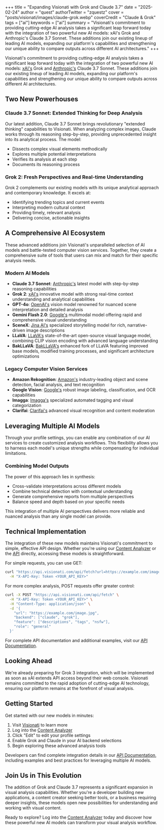 +++
title = "Expanding Visionati with Grok and Claude 3.7"
date = "2025-02-24"
author = "quest"
authorTwitter = "zquestz"
cover = "posts/visionati/images/claude-grok.webp"
coverCredit = "Claude & Grok"
tags = ["ai"]
keywords = ["ai"]
summary = "Visionati's commitment to providing cutting-edge AI analysis takes a significant leap forward today with the integration of two powerful new AI models: xAI's Grok and Anthropic's Claude 3.7 Sonnet. These additions join our existing lineup of leading AI models, expanding our platform's capabilities and strengthening our unique ability to compare outputs across different AI architectures."
+++

Visionati's commitment to providing cutting-edge AI analysis takes a significant leap forward today with the integration of two powerful new AI models: [xAI's](https://x.ai) Grok and [Anthropic's](https://anthropic.com) Claude 3.7 Sonnet. These additions join our existing lineup of leading AI models, expanding our platform's capabilities and strengthening our unique ability to compare outputs across different AI architectures.

## Two New Powerhouses

### Claude 3.7 Sonnet: Extended Thinking for Deep Analysis

Our latest addition, Claude 3.7 Sonnet brings revolutionary "extended thinking" capabilities to Visionati. When analyzing complex images, Claude works through its reasoning step-by-step, providing unprecedented insight into its analytical process. The model:

- Dissects complex visual elements methodically
- Explores multiple potential interpretations
- Verifies its analysis at each step
- Documents its reasoning process

### Grok 2: Fresh Perspectives and Real-time Understanding

Grok 2 complements our existing models with its unique analytical approach and contemporary knowledge. It excels at:

- Identifying trending topics and current events
- Interpreting modern cultural context
- Providing timely, relevant analysis
- Delivering concise, actionable insights

## A Comprehensive AI Ecosystem

These advanced additions join Visionati's unparalleled selection of AI models and battle-tested computer vision services. Together, they create a comprehensive suite of tools that users can mix and match for their specific analysis needs.

### Modern AI Models

- **Claude 3.7 Sonnet**: [Anthropic's](https://anthropic.com) latest model with step-by-step reasoning capabilities
- **Grok 2**: [xAI's](https://x.ai) innovative model with strong real-time context understanding and analytical capabilities
- **GPT-4o**: [OpenAI's](https://openai.com) vision model renowned for nuanced scene interpretation and detailed analysis
- **Gemini Flash 2.0**: [Google's](https://deepmind.google/technologies/gemini/) multimodal model offering rapid and comprehensive visual understanding
- **SceneX**: [Jina AI's](https://scenex.jina.ai) specialized storytelling model for rich, narrative-driven image descriptions
- **LLaVA**: [LLaVA's](https://llava-vl.github.io) state-of-the-art open-source visual language model, combining CLIP vision encoding with advanced language understanding
- **BakLLaVA**: [BakLLaVA's](https://github.com/SkunkworksAI/BakLLaVA) enhanced fork of LLaVA featuring improved base models, modified training processes, and significant architecture optimizations

### Legacy Computer Vision Services

- **Amazon Rekognition**: [Amazon's](https://aws.amazon.com/rekognition/) industry-leading object and scene detection, facial analysis, and text recognition
- **Google Vision**: [Google's](https://cloud.google.com/vision) robust image labeling, classification, and OCR capabilities
- **Imagga**: [Imagga's](https://imagga.com/) specialized automated tagging and visual categorization
- **Clarifai**: [Clarifai's](https://www.clarifai.com/) advanced visual recognition and content moderation

## Leveraging Multiple AI Models

Through your profile settings, you can enable any combination of our AI services to create customized analysis workflows. This flexibility allows you to harness each model's unique strengths while compensating for individual limitations.

### Combining Model Outputs

The power of this approach lies in synthesis:

- Cross-validate interpretations across different models
- Combine technical detection with contextual understanding
- Generate comprehensive reports from multiple perspectives
- Balance speed and depth based on your specific needs

This integration of multiple AI perspectives delivers more reliable and nuanced analysis than any single model can provide.

## Technical Implementation

The integration of these new models maintains Visionati's commitment to simple, effective API design. Whether you're using our [Content Analyzer](https://api.visionati.com/analyze) or the [API](https://docs.visionati.com) directly, accessing these models is straightforward.

For simple requests, you can use GET:

```bash
curl "https://api.visionati.com/api/fetch?url=https://example.com/image.jpg" \
  -H "X-API-Key: Token <YOUR_API_KEY>"
```

For more complex analysis, POST requests offer greater control:

```bash
curl -X POST "https://api.visionati.com/api/fetch" \
  -H "X-API-Key: Token <YOUR_API_KEY>" \
  -H "Content-Type: application/json" \
  -d '{
    "url": "https://example.com/image.jpg",
    "backend": ["claude", "grok"],
    "feature": ["descriptions", "tags", "nsfw"],
    "role": "general"
  }'
```

For complete API documentation and additional examples, visit our [API Documentation](https://docs.visionati.com).

## Looking Ahead

We're already preparing for Grok 3 integration, which will be implemented as soon as xAI extends API access beyond their web console. Visionati remains committed to the rapid adoption of cutting-edge AI technology, ensuring our platform remains at the forefront of visual analysis.

## Getting Started

Get started with our new models in minutes:

1. Visit [Visionati](https://visionati.com) to learn more
2. Log into the [Content Analyzer](https://api.visionati.com)
3. Click "Edit" to edit your profile settings
4. Enable Grok and Claude in your AI backend selections
5. Begin exploring these advanced analysis tools

Developers can find complete integration details in our [API Documentation](https://docs.visionati.com), including examples and best practices for leveraging multiple AI models.

## Join Us in This Evolution

The addition of Grok and Claude 3.7 represents a significant expansion in visual analysis capabilities. Whether you're a developer building new applications, a content creator seeking better tools, or a business requiring deeper insights, these models open new possibilities for understanding and working with visual content.

Ready to explore? Log into the [Content Analyzer](https://api.visionati.com) today and discover how these powerful new AI models can transform your visual analysis workflow.
